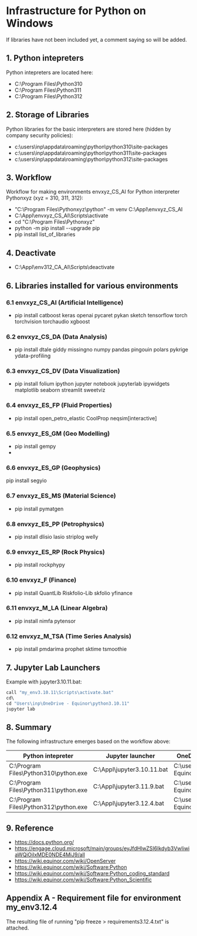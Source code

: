 # Infrastructure for Python on Windows

If libraries have not been included yet, a comment saying so will be added.

## 1. Python intepreters

Python intepreters are located here:
- C:\Program Files\Python310
- C:\Program Files\Python311
- C:\Program Files\Python312

## 2. Storage of Libraries

Python libraries for the basic interpreters are stored here (hidden by company security policies):
- c:\users\inp\appdata\roaming\python\python310\site-packages
- c:\users\inp\appdata\roaming\python\python311\site-packages
- c:\users\inp\appdata\roaming\python\python312\site-packages

## 3. Workflow

Workflow for making environments envxyz_CS_AI for Python interpreter Pythonxyz (xyz = 310, 311, 312):
- "C:\Program Files\Pythonxyz\python" -m venv C:\Appl\envxyz_CS_AI
- C:\Appl\envxyz_CS_AI\Scripts\activate
- cd "C:\Program Files\Pythonxyz"
- python -m pip install --upgrade pip
- pip install list_of_libraries

## 4. Deactivate
- C:\Appl\env312_CA_AI\Scripts\deactivate

## 6. Libraries installed for various environments

### 6.1 envxyz_CS_AI (Artificial Intelligence)
- pip install catboost keras openai pycaret pykan sketch tensorflow torch torchvision torchaudio xgboost

### 6.2 envxyz_CS_DA (Data Analysis)
- pip install dtale giddy missingno numpy pandas pingouin polars pykrige ydata-profiling 

### 6.3 envxyz_CS_DV (Data Visualization)
- pip install folium ipython jupyter notebook jupyterlab ipywidgets matplotlib seaborn streamlit sweetviz 

### 6.4 envxyz_ES_FP (Fluid Properties)
- pip install open_petro_elastic CoolProp neqsim[interactive]

### 6.5 envxyz_ES_GM (Geo Modelling)
- pip install gempy
- 
### 6.6 envxyz_ES_GP (Geophysics)
pip install segyio

### 6.7 envxyz_ES_MS (Material Science)
- pip install pymatgen

### 6.8 envxyz_ES_PP (Petrophysics)
- pip install dlisio lasio striplog welly

### 6.9 envxyz_ES_RP (Rock Physics)
- pip install rockphypy 

### 6.10 envxyz_F (Finance)
- pip install QuantLib Riskfolio-Lib skfolio yfinance

### 6.11 envxyz_M_LA (Linear Algebra) 
- pip install nimfa pytensor

### 6.12 envxyz_M_TSA (Time Series Analysis)
- pip install pmdarima prophet sktime tsmoothie

## 7. Jupyter Lab Launchers

Example with jupyter3.10.11.bat:
```python
call "my_env3.10.11\Scripts\activate.bat"
cd\ 
cd "Users\inp\OneDrive - Equinor\python3.10.11"
jupyter lab
```

## 8. Summary

The following infrastructure emerges based on the workflow above:

| Python intepreter                     | Jupyter launcher           | OneDrive Work Area                           |
| ------------------------------------- | -------------------------- | -------------------------------------------- |
| C:\Program Files\Python310\python.exe | C:\Appl\jupyter3.10.11.bat | C:\user\inp\OneDrive - Equinor\python3.10.11 |
| C:\Program Files\Python311\python.exe | C:\Appl\jupyter3.11.9.bat  | C:\user\inp\OneDrive - Equinor\python3.11.9  |
| C:\Program Files\Python312\python.exe | C:\Appl\jupyter3.12.4.bat  | C:\user\inp\OneDrive - Equinor\python3.12.4  |

## 9. Reference

- https://docs.python.org/
- https://engage.cloud.microsoft/main/groups/eyJfdHlwZSI6Ikdyb3VwIiwiaWQiOiIxMDE0NDE4MiJ9/all
- https://wiki.equinor.com/wiki/OpenServer
- https://wiki.equinor.com/wiki/Software:Python
- https://wiki.equinor.com/wiki/Software:Python_coding_standard
- https://wiki.equinor.com/wiki/Software:Python_Scientific


## Appendix A - Requirement file for environment my_env3.12.4

The resulting file of running "pip freeze > requirements3.12.4.txt" is attached.
